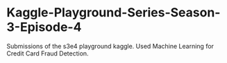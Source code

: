 # Kaggle-Playground-Series-Season-3-Episode-4
Submissions of the s3e4 playground kaggle. Used Machine Learning for Credit Card Fraud Detection.
